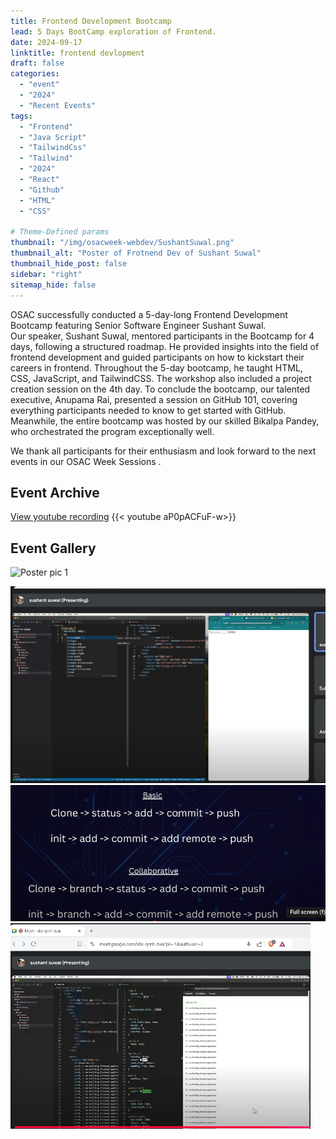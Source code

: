 ```yaml
---
title: Frontend Development Bootcamp
lead: 5 Days BootCamp exploration of Frontend.
date: 2024-09-17
linktitle: frontend devlopment  
draft: false
categories:
  - "event"
  - "2024"
  - "Recent Events"
tags:
  - "Frontend"
  - "Java Script"
  - "TailwindCss"
  - "Tailwind"
  - "2024"
  - "React"
  - "Github"
  - "HTML"
  - "CSS"

# Theme-Defined params
thumbnail: "/img/osacweek-webdev/SushantSuwal.png"
thumbnail_alt: "Poster of Frotnend Dev of Sushant Suwal"
thumbnail_hide_post: false
sidebar: "right"
sitemap_hide: false
---
```


OSAC successfully conducted a 5-day-long Frontend Development Bootcamp featuring Senior Software Engineer Sushant Suwal.  
Our speaker, Sushant Suwal, mentored participants in the Bootcamp for 4 days, following a structured roadmap. He provided insights into the field of frontend development and guided participants on how to kickstart their careers in frontend. Throughout the 5-day bootcamp, he taught HTML, CSS, JavaScript, and TailwindCSS. The workshop also included a project creation session on the 4th day. To conclude the bootcamp, our talented executive, Anupama Rai, presented a session on GitHub 101, covering everything participants needed to know to get started with GitHub. Meanwhile, the entire bootcamp was hosted by our skilled Bikalpa Pandey, who orchestrated the program exceptionally well.
 
We thank all participants for their enthusiasm and look forward to the next events in our OSAC Week Sessions .


## Event Archive

[View youtube recording](https://www.youtube.com/watch?v=aP0pACFuF-w)
{{< youtube aP0pACFuF-w>}}

## Event Gallery

![Poster pic 1](/img/osacweek-webdev/roadmap.png "Poster
Picture")

![Video ScreenShot 2](/img/osacweek-webdev/js1.png "Video Screenshot 2")
![Video ScreenShot 3](/img/osacweek-webdev/github.png "Video Screenshot 3")
![Video ScreenShot 4](/img/osacweek-webdev/2.png "Video Screenshot 4")

